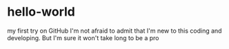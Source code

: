 # hello-world
my first try on GitHub
I'm not afraid to admit that I'm new to this coding and developing. But I'm sure it won't take long to be a pro
